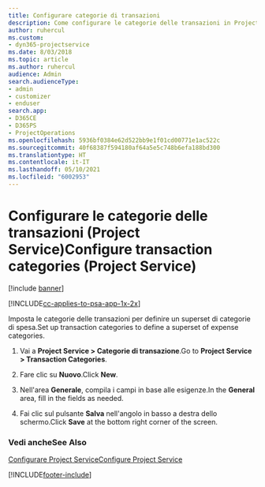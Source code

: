 ```yaml
---
title: Configurare categorie di transazioni
description: Come configurare le categorie delle transazioni in Project Service
author: ruhercul
ms.custom:
- dyn365-projectservice
ms.date: 8/03/2018
ms.topic: article
ms.author: ruhercul
audience: Admin
search.audienceType:
- admin
- customizer
- enduser
search.app:
- D365CE
- D365PS
- ProjectOperations
ms.openlocfilehash: 5936bf0384e62d522bb9e1f01cd00771e1ac522c
ms.sourcegitcommit: 40f68387f594180af64a5e5c748b6efa188bd300
ms.translationtype: HT
ms.contentlocale: it-IT
ms.lasthandoff: 05/10/2021
ms.locfileid: "6002953"
---
```

# <a name="configure-transaction-categories-project-service"></a><span data-ttu-id="43561-103">Configurare le categorie delle transazioni (Project Service)</span><span class="sxs-lookup"><span data-stu-id="43561-103">Configure transaction categories (Project Service)</span></span>

[!include [banner](../includes/psa-now-project-operations.md)]

[!INCLUDE[cc-applies-to-psa-app-1x-2x](../includes/cc-applies-to-psa-app-1x-2x.md)]

<span data-ttu-id="43561-104">Imposta le categorie delle transazioni per definire un superset di categorie di spesa.</span><span class="sxs-lookup"><span data-stu-id="43561-104">Set up transaction categories to define a superset of expense categories.</span></span>  
  
1.  <span data-ttu-id="43561-105">Vai a **Project Service > Categorie di transazione**.</span><span class="sxs-lookup"><span data-stu-id="43561-105">Go to **Project Service > Transaction Categories**.</span></span>  
  
2.  <span data-ttu-id="43561-106">Fare clic su **Nuovo**.</span><span class="sxs-lookup"><span data-stu-id="43561-106">Click **New**.</span></span>  
  
3.  <span data-ttu-id="43561-107">Nell'area **Generale**, compila i campi in base alle esigenze.</span><span class="sxs-lookup"><span data-stu-id="43561-107">In the **General** area, fill in the fields as needed.</span></span>  
  
4.  <span data-ttu-id="43561-108">Fai clic sul pulsante **Salva** nell'angolo in basso a destra dello schermo.</span><span class="sxs-lookup"><span data-stu-id="43561-108">Click **Save** at the bottom right corner of the screen.</span></span>  
  
### <a name="see-also"></a><span data-ttu-id="43561-109">Vedi anche</span><span class="sxs-lookup"><span data-stu-id="43561-109">See Also</span></span>  
 [<span data-ttu-id="43561-110">Configurare Project Service</span><span class="sxs-lookup"><span data-stu-id="43561-110">Configure Project Service</span></span>](../psa/configure.md)


[!INCLUDE[footer-include](../includes/footer-banner.md)]